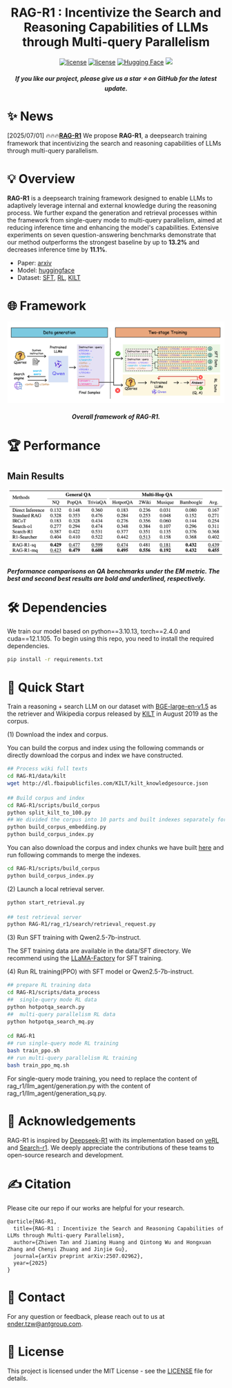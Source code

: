 <h1 align="center">RAG-R1 : Incentivize the Search and Reasoning Capabilities of LLMs through Multi-query Parallelism</h1>


<div align="center">
<a href="./LICENSE"><img src="https://img.shields.io/badge/Code_License-MIT-blue" alt="license"></a>
<a href="./LICENSE"><img src="https://img.shields.io/badge/Model_License-MIT-blue" alt="license"></a>
<a href="https://huggingface.co/collections/endertzw/rag-r1-68481d7694b3fca8b809aa29"><img alt="Hugging Face" src="https://img.shields.io/badge/%F0%9F%A4%97%20Hugging%20Face-blue?color=8A2BE2"></a>
<a href="https://arxiv.org/abs/2507.02962" target="_blank"><img src=https://img.shields.io/badge/arXiv-b5212f.svg?logo=arxiv></a>
</div>


<h5 align="center"> If you like our project, please give us a star ⭐ on GitHub for the latest update.</h5>

# ✨ News
[2025/07/01] 🔥🔥🔥[**RAG-R1**](https://github.com/inclusionAI/AgenticLearning/blob/main/RAG-R1/README.md) We propose **RAG-R1**, a deepsearch training framework that incentivizing the search and reasoning capabilities of LLMs through multi-query parallelism.

# 💡 Overview
**RAG-R1** is a deepsearch training framework designed to enable LLMs to adaptively leverage internal and external knowledge during the reasoning process. 
We further expand the generation and retrieval processes within the framework from single-query mode to multi-query parallelism, aimed at reducing inference time and enhancing the model's capabilities.
Extensive experiments on seven question-answering benchmarks demonstrate that our method outperforms the strongest baseline by up to **13.2%** and decreases inference time by **11.1%**.
- Paper: [arxiv](https://arxiv.org/abs/2507.02962)
- Model: [huggingface](https://huggingface.co/collections/endertzw/rag-r1-68481d7694b3fca8b809aa29)
- Dataset: [SFT](https://huggingface.co/datasets/endertzw/RAG-R1-SFT-data), [RL](https://huggingface.co/datasets/endertzw/RAG-R1-RL-data), [KILT](https://modelscope.cn/datasets/yaoyueduzhen/KILT)

# 🌐 Framework
![RAG-R1-framework](assets/RAG-R1.png)
<h5 align="center"> Overall framework of RAG-R1.</h5>

# 🏆 Performance
## Main Results
![RAG-R1-result](assets/RAG-R1-result.png)
<h5 align="left">Performance comparisons on QA benchmarks under the EM metric. The best and second
best results are bold and underlined, respectively.</h5>

# 🛠 Dependencies
We train our model based on python==3.10.13, torch==2.4.0 and cuda==12.1.105.
To begin using this repo, you need to install the required dependencies.
```bash
pip install -r requirements.txt
```

# 🚀 Quick Start
Train a reasoning + search LLM on our dataset with [BGE-large-en-v1.5](https://huggingface.co/BAAI/bge-large-en-v1.5) as the retriever and Wikipedia corpus released by [KILT](https://github.com/facebookresearch/KILT) in August 2019 as the corpus.

(1) Download the index and corpus.

You can build the corpus and index using the following commands or directly download the corpus and index we have constructed.
```bash
## Process wiki full texts
cd RAG-R1/data/kilt
wget http://dl.fbaipublicfiles.com/KILT/kilt_knowledgesource.json

## Build corpus and index
cd RAG-R1/scripts/build_corpus
python split_kilt_to_100.py
## We divided the corpus into 10 parts and built indexes separately for each to prevent memory overflow.
python build_corpus_embedding.py
python build_corpus_index.py
```

You can also download the corpus and index chunks we have built [here](https://modelscope.cn/datasets/yaoyueduzhen/KILT) and run following commands to merge the indexes. 
```bash
cd RAG-R1/scripts/build_corpus
python build_corpus_index.py
```

(2) Launch a local retrieval server.
```bash
python start_retrieval.py

## test retrieval server
python RAG-R1/rag_r1/search/retrieval_request.py
```

(3) Run SFT training with Qwen2.5-7b-instruct.

The SFT training data are available in the data/SFT directory. We recommend using the [LLaMA-Factory](https://github.com/hiyouga/LLaMA-Factory) for SFT training.

(4) Run RL training(PPO) with SFT model or Qwen2.5-7b-instruct.
```bash
## prepare RL training data
cd RAG-R1/scripts/data_process
##  single-query mode RL data
python hotpotqa_search.py
##  multi-query parallelism RL data
python hotpotqa_search_mq.py

cd RAG-R1
## run single-query mode RL training
bash train_ppo.sh
## run multi-query parallelism RL training
bash train_ppo_mq.sh
```
For single-query mode training, you need to replace the content of rag_r1/llm_agent/generation.py with the content of rag_r1/llm_agent/generation_sq.py.


# 🙏 Acknowledgements
RAG-R1 is inspired by [Deepseek-R1](https://github.com/deepseek-ai/DeepSeek-R1) with its implementation based on [veRL](https://github.com/volcengine/verl) and [Search-r1](https://github.com/PeterGriffinJin/Search-R1). We deeply appreciate the contributions of these teams to open-source research and development.

# ✍️ Citation
Please cite our repo if our works are helpful for your research.
```
@article{RAG-R1,
  title={RAG-R1 : Incentivize the Search and Reasoning Capabilities of LLMs through Multi-query Parallelism}, 
  author={Zhiwen Tan and Jiaming Huang and Qintong Wu and Hongxuan Zhang and Chenyi Zhuang and Jinjie Gu},
  journal={arXiv preprint arXiv:2507.02962},
  year={2025}
}
```

# 📧 Contact
For any question or feedback, please reach out to us at [ender.tzw@antgroup.com](mailto:ender.tzw@antgroup.com).

# 📄 License
This project is licensed under the MIT License - see the [LICENSE](LICENSE) file for details.
